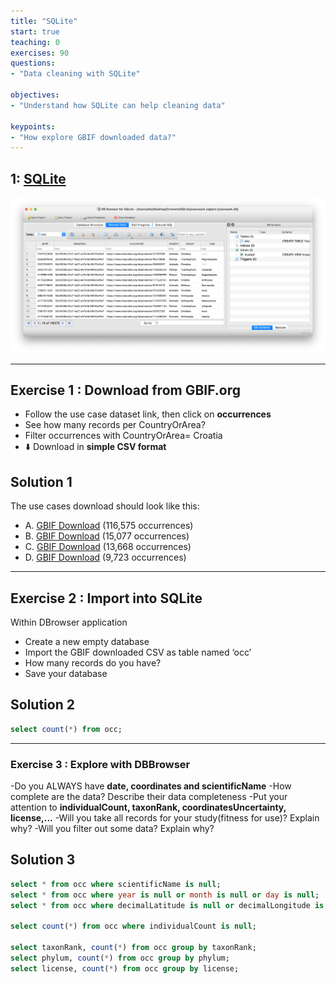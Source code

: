 ```yaml
---
title: "SQLite"
start: true
teaching: 0
exercises: 90
questions:
- "Data cleaning with SQLite"

objectives:
- "Understand how SQLite can help cleaning data"

keypoints:
- "How explore GBIF downloaded data?"
---
```


## 1: [SQLite](https://docs.google.com/presentation/d/1oMPNqm4tU9BwnUo1zJxI0nlXMPfIljYeAqh4vEdJZ_0/edit?usp=sharing)

![SQLite](../assets/img/SQLite.png)

---
## Exercise 1 : Download from GBIF.org
 
- Follow the use case dataset link, then click on **occurrences**
- See how many records per CountryOrArea?
- Filter occurrences with CountryOrArea= Croatia
- ⬇️ Download in **simple CSV format**

## Solution 1
The use cases download should look like this:
- A. [GBIF Download](https://doi.org/10.15468/dl.t2hj6v) (116,575 occurrences)
- B. [GBIF Download](https://doi.org/10.15468/dl.6gfwt3) (15,077 occurrences)
- C. [GBIF Download](https://doi.org/10.15468/dl.qy93m6) (13,668 occurrences)
- D. [GBIF Download](https://doi.org/10.15468/dl.6mf27m) (9,723 occurrences)

---
## Exercise 2 : Import into SQLite

Within DBrowser application
- Create a new empty database    
- Import the GBIF downloaded CSV as table named ‘occ’
- How many records do you have?
- Save your database

## Solution 2
```sql
select count(*) from occ; 
```

---
### Exercise 3 : Explore with DBBrowser
-Do you ALWAYS have **date, coordinates and scientificName**
-How complete are the data? Describe their data completeness
-Put your attention to **individualCount, taxonRank, coordinatesUncertainty, license,...**
-Will you take all records for your study(fitness for use)? Explain why? 
-Will you filter out some data? Explain why? 

## Solution 3
```sql
select * from occ where scientificName is null;
select * from occ where year is null or month is null or day is null;
select * from occ where decimalLatitude is null or decimalLongitude is null;

select count(*) from occ where individualCount is null;

select taxonRank, count(*) from occ group by taxonRank;
select phylum, count(*) from occ group by phylum;
select license, count(*) from occ group by license;
```
